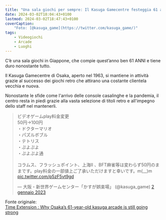 ```yaml
---
title: "Una sala giochi per sempre: Il Kasuga Gamecentre festeggia 61 anni di tradizione e retrogaming a Osaka"
date: 2024-03-02T18:04:43+0100
lastmod: 2024-03-02T18:47:43+0100
coverCaption:
    "Foto: [@kasuga_game](https://twitter.com/kasuga_game/)"
tags:
    - Videogiochi
    - Arcade
    - Luoghi
---
```


C’è una sala giochi in Giappone, che compie quest’anno ben 61 ANNI e tiene duro nonostante tutto.

Il Kasuga Gamecentre di Osaka, aperto nel 1963, si mantiene in attività grazie al successo dei giochi retro che attirano una costante clientela vecchia e nuova. 

Nonostante le sfide come l'arrivo delle console casalinghe e la pandemia, il centro resta in piedi grazie alla vasta selezione di titoli retro e all'impegno dello staff nel mantenerli.

<blockquote class="twitter-tweet" data-lang="it" data-theme="dark"><p lang="ja" dir="ltr">ビデオゲームplay料金変更<br>50円→100円<br>・ドクターマリオ<br>・パズルボブル<br>・テトリス<br>・ぷよぷよ<br>・ぷよぷよ通<br><br>コラムス、フラッシュポイント、上海Ⅱ 、BFT麻雀等は変わらず50円のままです。play料金の一部値上ご了承いただけますと幸いです。m(__)m <a href="https://t.co/p5zF5vt9gd">pic.twitter.com/p5zF5vt9gd</a></p>&mdash; 大阪・新世界ゲームセンター「かすが娯楽場」 (@kasuga_game) <a href="https://twitter.com/kasuga_game/status/1609725436862541826?ref_src=twsrc%5Etfw">2 gennaio 2023</a></blockquote> <script async src="https://platform.twitter.com/widgets.js" charset="utf-8"></script>

Fonte originale:  
[Time Extension : Why Osaka’s 61-year-old kasuga arcade is still going strong](https://www.timeextension.com/news/2024/02/why-osakas-61-year-old-kasuga-arcade-is-still-going-strong)
